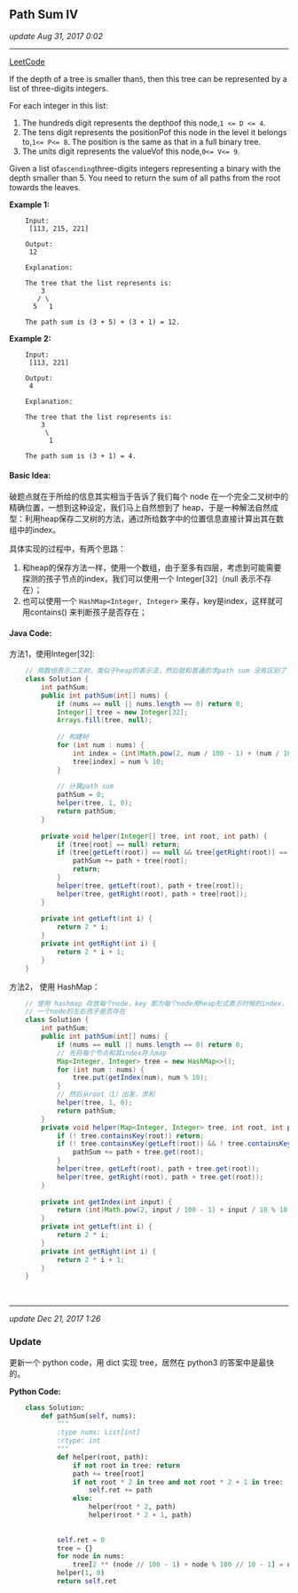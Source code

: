 ## Path Sum IV

_update Aug 31, 2017  0:02_

---

[LeetCode](https://leetcode.com/problems/path-sum-iv/description/)

If the depth of a tree is smaller than`5`, then this tree can be represented by a list of three-digits integers.

For each integer in this list:  

1. The hundreds digit represents the depth`D`of this node,`1 <= D <= 4`.
2. The tens digit represents the positionPof this node in the level it belongs to,`1<= P<= 8`. The position is the same as that in a full binary tree.
3. The units digit represents the valueVof this node,`0<= V<= 9`.

Given a list of`ascending`three-digits integers representing a binary with the depth smaller than 5. You need to return the sum of all paths from the root towards the leaves.

**Example 1:**  


```
    Input:
     [113, 215, 221]
    
    Output:
     12
    
    Explanation:
     
    The tree that the list represents is:
        3
       / \
      5   1
    
    The path sum is (3 + 5) + (3 + 1) = 12.

```



**Example 2:**  


```
    Input:
     [113, 221]
    
    Output:
     4
    
    Explanation:
     
    The tree that the list represents is: 
        3
         \
          1
    
    The path sum is (3 + 1) = 4.
```

#### Basic Idea:
破题点就在于所给的信息其实相当于告诉了我们每个 node 在一个完全二叉树中的精确位置，一想到这种设定，我们马上自然想到了 heap，于是一种解法自然成型：利用heap保存二叉树的方法，通过所给数字中的位置信息直接计算出其在数组中的index。

具体实现的过程中，有两个思路：
1.  和heap的保存方法一样，使用一个数组，由于至多有四层，考虑到可能需要探测的孩子节点的index，我们可以使用一个 Integer[32]（null 表示不存在）；
2.  也可以使用一个 `HashMap<Integer, Integer>` 来存，key是index，这样就可用contains() 来判断孩子是否存在；

#### Java Code:
方法1，使用Integer[32]:
```java
    // 用数组表示二叉树，类似于heap的表示法，然后就和普通的求path sum 没有区别了
    class Solution {
        int pathSum;
        public int pathSum(int[] nums) {
            if (nums == null || nums.length == 0) return 0;
            Integer[] tree = new Integer[32];
            Arrays.fill(tree, null);
            
            // 构建树
            for (int num : nums) {
                int index = (int)Math.pow(2, num / 100 - 1) + (num / 10) % 10 - 1;
                tree[index] = num % 10;
            }
    
            // 计算path sum
            pathSum = 0;
            helper(tree, 1, 0);
            return pathSum;
        }
        
        private void helper(Integer[] tree, int root, int path) {
            if (tree[root] == null) return;
            if (tree[getLeft(root)] == null && tree[getRight(root)] == null) {
                pathSum += path + tree[root];
                return;
            }
            helper(tree, getLeft(root), path + tree[root]);
            helper(tree, getRight(root), path + tree[root]);
        }
        
        private int getLeft(int i) {
            return 2 * i;
        }
        private int getRight(int i) {
            return 2 * i + 1;
        }
    }
```

方法2， 使用 HashMap：
```java
    // 使用 hashmap 存放每个node，key 即为每个node用heap形式表示时候的index，这样和之前类似，可以直接检查
    // 一个node的左右孩子是否存在
    class Solution {
        int pathSum;
        public int pathSum(int[] nums) {
            if (nums == null || nums.length == 0) return 0;
            // 先将每个节点和其index存入map
            Map<Integer, Integer> tree = new HashMap<>();
            for (int num : nums) {
                tree.put(getIndex(num), num % 10);
            }
            // 然后从root（1）出发，求和
            helper(tree, 1, 0);
            return pathSum;
        }
        private void helper(Map<Integer, Integer> tree, int root, int path) {
            if (! tree.containsKey(root)) return;
            if (! tree.containsKey(getLeft(root)) && ! tree.containsKey(getRight(root))) {
                pathSum += path + tree.get(root);
            }
            helper(tree, getLeft(root), path + tree.get(root));
            helper(tree, getRight(root), path + tree.get(root));
        }
        
        private int getIndex(int input) {
            return (int)Math.pow(2, input / 100 - 1) + input / 10 % 10 - 1;
        }
        private int getLeft(int i) {
            return 2 * i;
        }
        private int getRight(int i) {
            return 2 * i + 1;
        }
    }
```
<br>

---
_update Dec 21, 2017  1:26_

### Update
更新一个 python code，用 dict 实现 tree，居然在 python3 的答案中是最快的。

**Python Code:**
```python
    class Solution:
        def pathSum(self, nums):
            """
            :type nums: List[int]
            :rtype: int
            """
            def helper(root, path):
                if not root in tree: return 
                path += tree[root]
                if not root * 2 in tree and not root * 2 + 1 in tree:
                    self.ret += path
                else:
                    helper(root * 2, path)
                    helper(root * 2 + 1, path)
                
                
            self.ret = 0
            tree = {}
            for node in nums:
                tree[2 ** (node // 100 - 1) + node % 100 // 10 - 1] = node % 10
            helper(1, 0)
            return self.ret
```










